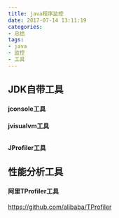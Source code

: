```yaml
---
title: java程序监控
date: 2017-07-14 13:11:19
categories: 
- 总结
tags: 
- java
- 监控
- 工具
---
```



## JDK自带工具

#### jconsole工具

#### jvisualvm工具

## 

#### JProfiler工具

## 性能分析工具

#### 阿里TProfiler工具
https://github.com/alibaba/TProfiler